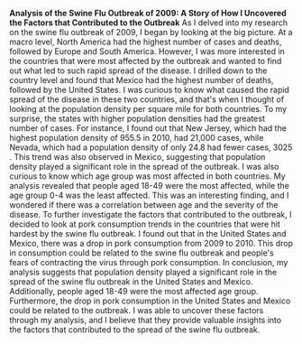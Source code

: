 **Analysis of the Swine Flu Outbreak of 2009: A Story of How I Uncovered the Factors that Contributed to the Outbreak** 
As I delved into my research on the swine flu outbreak of 2009, I began by looking at the big picture. At a macro level, North America had the highest number of cases and deaths, followed by Europe and South America. However, I was more interested in the countries that were most affected by the outbreak and wanted to find out what led to such rapid spread of the disease.
I drilled down to the country level and found that Mexico had the highest number of deaths, followed by the United States. I was curious to know what caused the rapid spread of the disease in these two countries, and that's when I thought of looking at the population density per square mile for both countries.
To my surprise, the states with higher population densities had the greatest number of cases. For instance, I found out that New Jersey, which had the highest population density of 955.5 in 2010, had 21,000 cases, while Nevada, which had a population density of only 24.8 had fewer cases, 3025
. This trend was also observed in Mexico, suggesting that population density played a significant role in the spread of the outbreak.
I was also curious to know which age group was most affected in both countries. My analysis revealed that people aged 18-49 were the most affected, while the age group 0-4 was the least affected. This was an interesting finding, and I wondered if there was a correlation between age and the severity of the disease.
To further investigate the factors that contributed to the outbreak, I decided to look at pork consumption trends in the countries that were hit hardest by the swine flu outbreak. I found out that in the United States and Mexico, there was a drop in pork consumption from 2009 to 2010. This drop in consumption could be related to the swine flu outbreak and people's fears of contracting the virus through pork consumption.
In conclusion, my analysis suggests that population density played a significant role in the spread of the swine flu outbreak in the United States and Mexico. Additionally, people aged 18-49 were the most affected age group. Furthermore, the drop in pork consumption in the United States and Mexico could be related to the outbreak. I was able to uncover these factors through my analysis, and I believe that they provide valuable insights into the factors that contributed to the spread of the swine flu outbreak.

